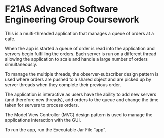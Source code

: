 # F21AS Advanced Software Engineering Group Coursework

This is a multi-threaded application that manages a queue of orders at a cafe.

When the app is started a queue of order is read into the application and servers begin fulfilling the orders. Each server is run on a different thread allowing the application to scale and handle a large number of orders simultaneously.

To manage the multiple threads, the observer-subscriber design pattern is used where orders are pushed to a shared object and are picked up by server threads when they complete their previous order.

The application is interactive as users have the ability to add new servers (and therefore new threads), add orders to the queue and change the time taken for servers to process orders.

The Model View Controller (MVC) design pattern is used to manage the applications interaction with the GUI.

To run the app, run the Executable Jar File “app”.

